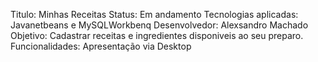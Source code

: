 Titulo: Minhas Receitas
Status: Em andamento
Tecnologias aplicadas: Javanetbeans e MySQLWorkbenq
Desenvolvedor: Alexsandro Machado
Objetivo: Cadastrar receitas e ingredientes disponiveis ao seu preparo.
Funcionalidades: Apresentação via Desktop

